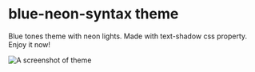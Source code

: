 # blue-neon-syntax theme

Blue tones theme with neon lights. Made with text-shadow css property. Enjoy it now!

![A screenshot of theme](https://f.cloud.github.com/assets/69169/2289498/4c3cb0ec-a009-11e3-8dbd-077ee11741e5.gif)

